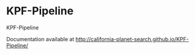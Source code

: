 # KPF-Pipeline
KPF-Pipeline

Documentation available at http://california-planet-search.github.io/KPF-Pipeline/
